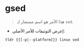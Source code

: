 # gsed

> هذا الأمر هو اسم مستعار لـ `sed`.

- إعرض التوثيقات للأمر الأصلي:

`tldr {{[-p|--platform]}} linux sed`
